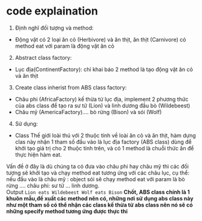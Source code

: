 ﻿# code explaination
1. Định nghĩ đối tượng và method: 
- Động vật có 2 loại ăn cỏ (Herbivore) và ăn thịt, ăn thịt (Carnivore) có method eat với param là động vật ăn cỏ

2. Abstract class factory: 
- Lục địa(ContinentFactory): chỉ khai báo 2 method là tạo động vật ăn cỏ và ăn thịt

3. Create class inherist from ABS class factory:
- Châu phi (AfricaFactory) kế thừa từ lục địa, implement 2 phương thức của abs class để tạo ra sư tử (Lion) và linh dương đầu bò (Wildebeest)
- Châu mỹ (AmericaFactory).... bò rừng (Bison) và sói (Wolf)

4. Sử dụng:
- Class Thế giới loài thú  với 2 thuộc tính về loài ăn cỏ và ăn thịt, hàm dựng clas này nhận 
1 tham số đầu vào là lục địa factory (ABS class) dùng để khởi tạo giá trị cho 2 thuộc tính trên, và có 
1 method là chuỗi thức ăn để thực hiện hàm eat.

Vấn đề ở đây là dù chúng ta có đưa vào châu phi hay châu mỹ thì các đối tượng sẽ khởi tạo và chạy 
method eat tương ứng với các châu lục, cụ thể:
nếu đầu vào là châu mỹ : object sói sẽ chạy method eat với param là bò rừng
.... châu phi: sư tử ... linh dương.  
Output
`Lion eats Wildebeest
Wolf eats Bison`
**Chốt, ABS class chính là 1 khuôn mẫu,đề xuất các method nên có, những nơi sử dụng abs class này như một tham số
có thể nhận các class kế thừa từ abs class nên nó sẽ có những specify method tương ứng được thực thi**
